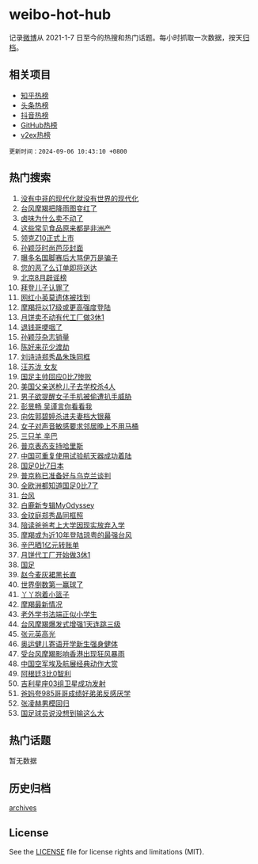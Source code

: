# weibo-hot-hub

记录[微博](https://www.weibo.com)从 2021-1-7 日至今的热搜和热门话题。每小时抓取一次数据，按天[归档](archives)。

## 相关项目

- [知乎热榜](https://github.com/snaildev/zhihu-hot-hub)
- [头条热榜](https://github.com/snaildev/toutiao-hot-hub)
- [抖音热榜](https://github.com/snaildev/douyin-hot-hub)
- [GitHub热榜](https://github.com/snaildev/github-hot-hub)
- [v2ex热榜](https://github.com/snaildev/v2ex-hot-hub)


`更新时间：2024-09-06 10:43:10 +0800`

## 热门搜索

1. [没有中非的现代化就没有世界的现代化](https://m.weibo.cn/search?containerid=100103type%3D1%26t%3D10%26q%3D%23%E6%B2%A1%E6%9C%89%E4%B8%AD%E9%9D%9E%E7%9A%84%E7%8E%B0%E4%BB%A3%E5%8C%96%E5%B0%B1%E6%B2%A1%E6%9C%89%E4%B8%96%E7%95%8C%E7%9A%84%E7%8E%B0%E4%BB%A3%E5%8C%96%23&stream_entry_id=51&isnewpage=1&extparam=seat%3D1%26cate%3D10103%26q%3D%2523%25E6%25B2%25A1%25E6%259C%2589%25E4%25B8%25AD%25E9%259D%259E%25E7%259A%2584%25E7%258E%25B0%25E4%25BB%25A3%25E5%258C%2596%25E5%25B0%25B1%25E6%25B2%25A1%25E6%259C%2589%25E4%25B8%2596%25E7%2595%258C%25E7%259A%2584%25E7%258E%25B0%25E4%25BB%25A3%25E5%258C%2596%2523%26dgr%3D0%26filter_type%3Drealtimehot%26stream_entry_id%3D51%26c_type%3D51%26pos%3D0%26display_time%3D1725590589%26pre_seqid%3D17255905897740054834)
1. [台风摩羯把降雨图变红了](https://m.weibo.cn/search?containerid=100103type%3D1%26t%3D10%26q%3D%23%E5%8F%B0%E9%A3%8E%E6%91%A9%E7%BE%AF%E6%8A%8A%E9%99%8D%E9%9B%A8%E5%9B%BE%E5%8F%98%E7%BA%A2%E4%BA%86%23&stream_entry_id=31&isnewpage=1&extparam=seat%3D1%26cate%3D5001%26q%3D%2523%25E5%258F%25B0%25E9%25A3%258E%25E6%2591%25A9%25E7%25BE%25AF%25E6%258A%258A%25E9%2599%258D%25E9%259B%25A8%25E5%259B%25BE%25E5%258F%2598%25E7%25BA%25A2%25E4%25BA%2586%2523%26band_rank%3D1%26stream_entry_id%3D31%26flag%3D0%26realpos%3D1%26filter_type%3Drealtimehot%26lcate%3D5001%26c_type%3D31%26pos%3D0%26dgr%3D0%26display_time%3D1725590589%26pre_seqid%3D17255905897740054834)
1. [卤味为什么卖不动了](https://m.weibo.cn/search?containerid=100103type%3D1%26t%3D10%26q%3D%23%E5%8D%A4%E5%91%B3%E4%B8%BA%E4%BB%80%E4%B9%88%E5%8D%96%E4%B8%8D%E5%8A%A8%E4%BA%86%23&stream_entry_id=31&isnewpage=1&extparam=seat%3D1%26cate%3D5001%26q%3D%2523%25E5%258D%25A4%25E5%2591%25B3%25E4%25B8%25BA%25E4%25BB%2580%25E4%25B9%2588%25E5%258D%2596%25E4%25B8%258D%25E5%258A%25A8%25E4%25BA%2586%2523%26band_rank%3D2%26stream_entry_id%3D31%26flag%3D0%26realpos%3D2%26filter_type%3Drealtimehot%26lcate%3D5001%26c_type%3D31%26pos%3D1%26dgr%3D0%26display_time%3D1725590589%26pre_seqid%3D17255905897740054834)
1. [这些常见食品原来都是非洲产](https://m.weibo.cn/search?containerid=100103type%3D1%26t%3D10%26q%3D%23%E8%BF%99%E4%BA%9B%E5%B8%B8%E8%A7%81%E9%A3%9F%E5%93%81%E5%8E%9F%E6%9D%A5%E9%83%BD%E6%98%AF%E9%9D%9E%E6%B4%B2%E4%BA%A7%23&stream_entry_id=31&isnewpage=1&extparam=seat%3D1%26cate%3D5001%26q%3D%2523%25E8%25BF%2599%25E4%25BA%259B%25E5%25B8%25B8%25E8%25A7%2581%25E9%25A3%259F%25E5%2593%2581%25E5%258E%259F%25E6%259D%25A5%25E9%2583%25BD%25E6%2598%25AF%25E9%259D%259E%25E6%25B4%25B2%25E4%25BA%25A7%2523%26band_rank%3D3%26stream_entry_id%3D31%26flag%3D0%26realpos%3D3%26filter_type%3Drealtimehot%26lcate%3D5001%26c_type%3D31%26pos%3D2%26dgr%3D0%26display_time%3D1725590589%26pre_seqid%3D17255905897740054834)
1. [领克Z10正式上市](https://m.weibo.cn/search?containerid=100103type%3D1%26t%3D10%26q%3D%23%E9%A2%86%E5%85%8BZ10%E6%AD%A3%E5%BC%8F%E4%B8%8A%E5%B8%82%23&stream_entry_id=31&isnewpage=1&extparam=seat%3D1%26cate%3D5001%26q%3D%2523%25E9%25A2%2586%25E5%2585%258BZ10%25E6%25AD%25A3%25E5%25BC%258F%25E4%25B8%258A%25E5%25B8%2582%2523%26band_rank%3D4%26stream_entry_id%3D31%26is_ad_pos%3D1%26topic_ad%3D1%26adid%3D253402%26filter_type%3Drealtimehot%26lcate%3D5001%26c_type%3D31%26pos%3D3%26dgr%3D0%26display_time%3D1725590589%26pre_seqid%3D17255905897740054834)
1. [孙颖莎时尚芭莎封面](https://m.weibo.cn/search?containerid=100103type%3D1%26t%3D10%26q%3D%E5%AD%99%E9%A2%96%E8%8E%8E%E6%97%B6%E5%B0%9A%E8%8A%AD%E8%8E%8E%E5%B0%81%E9%9D%A2&stream_entry_id=31&isnewpage=1&extparam=seat%3D1%26cate%3D5001%26q%3D%25E5%25AD%2599%25E9%25A2%2596%25E8%258E%258E%25E6%2597%25B6%25E5%25B0%259A%25E8%258A%25AD%25E8%258E%258E%25E5%25B0%2581%25E9%259D%25A2%26band_rank%3D4%26stream_entry_id%3D31%26flag%3D1%26realpos%3D4%26filter_type%3Drealtimehot%26lcate%3D5001%26c_type%3D31%26pos%3D4%26dgr%3D0%26display_time%3D1725590589%26pre_seqid%3D17255905897740054834)
1. [曝多名国脚赛后大骂伊万是骗子](https://m.weibo.cn/search?containerid=100103type%3D1%26t%3D10%26q%3D%23%E6%9B%9D%E5%A4%9A%E5%90%8D%E5%9B%BD%E8%84%9A%E8%B5%9B%E5%90%8E%E5%A4%A7%E9%AA%82%E4%BC%8A%E4%B8%87%E6%98%AF%E9%AA%97%E5%AD%90%23&stream_entry_id=31&isnewpage=1&extparam=seat%3D1%26cate%3D5001%26q%3D%2523%25E6%259B%259D%25E5%25A4%259A%25E5%2590%258D%25E5%259B%25BD%25E8%2584%259A%25E8%25B5%259B%25E5%2590%258E%25E5%25A4%25A7%25E9%25AA%2582%25E4%25BC%258A%25E4%25B8%2587%25E6%2598%25AF%25E9%25AA%2597%25E5%25AD%2590%2523%26band_rank%3D5%26stream_entry_id%3D31%26flag%3D2%26realpos%3D5%26filter_type%3Drealtimehot%26lcate%3D5001%26c_type%3D31%26pos%3D5%26dgr%3D0%26display_time%3D1725590589%26pre_seqid%3D17255905897740054834)
1. [您的恶了么订单即将送达](https://m.weibo.cn/search?containerid=100103type%3D1%26t%3D10%26q%3D%23%E6%82%A8%E7%9A%84%E6%81%B6%E4%BA%86%E4%B9%88%E8%AE%A2%E5%8D%95%E5%8D%B3%E5%B0%86%E9%80%81%E8%BE%BE%23&stream_entry_id=31&isnewpage=1&extparam=seat%3D1%26cate%3D5001%26q%3D%2523%25E6%2582%25A8%25E7%259A%2584%25E6%2581%25B6%25E4%25BA%2586%25E4%25B9%2588%25E8%25AE%25A2%25E5%258D%2595%25E5%258D%25B3%25E5%25B0%2586%25E9%2580%2581%25E8%25BE%25BE%2523%26band_rank%3D6%26stream_entry_id%3D31%26flag%3D2%26realpos%3D6%26filter_type%3Drealtimehot%26lcate%3D5001%26c_type%3D31%26pos%3D6%26dgr%3D0%26display_time%3D1725590589%26pre_seqid%3D17255905897740054834)
1. [北京8月辟谣榜](https://m.weibo.cn/search?containerid=100103type%3D1%26t%3D10%26q%3D%23%E5%8C%97%E4%BA%AC8%E6%9C%88%E8%BE%9F%E8%B0%A3%E6%A6%9C%23&stream_entry_id=31&isnewpage=1&extparam=seat%3D1%26cate%3D5001%26q%3D%2523%25E5%258C%2597%25E4%25BA%25AC8%25E6%259C%2588%25E8%25BE%259F%25E8%25B0%25A3%25E6%25A6%259C%2523%26band_rank%3D7%26stream_entry_id%3D31%26is_ad_pos%3D1%26adid%3D253490%26filter_type%3Drealtimehot%26lcate%3D5001%26c_type%3D31%26pos%3D7%26dgr%3D0%26display_time%3D1725590589%26pre_seqid%3D17255905897740054834)
1. [拜登儿子认罪了](https://m.weibo.cn/search?containerid=100103type%3D1%26t%3D10%26q%3D%23%E6%8B%9C%E7%99%BB%E5%84%BF%E5%AD%90%E8%AE%A4%E7%BD%AA%E4%BA%86%23&stream_entry_id=31&isnewpage=1&extparam=seat%3D1%26cate%3D5001%26q%3D%2523%25E6%258B%259C%25E7%2599%25BB%25E5%2584%25BF%25E5%25AD%2590%25E8%25AE%25A4%25E7%25BD%25AA%25E4%25BA%2586%2523%26band_rank%3D7%26stream_entry_id%3D31%26flag%3D2%26realpos%3D7%26filter_type%3Drealtimehot%26lcate%3D5001%26c_type%3D31%26pos%3D8%26dgr%3D0%26display_time%3D1725590589%26pre_seqid%3D17255905897740054834)
1. [网红小英莫遗体被找到](https://m.weibo.cn/search?containerid=100103type%3D1%26t%3D10%26q%3D%23%E7%BD%91%E7%BA%A2%E5%B0%8F%E8%8B%B1%E8%8E%AB%E9%81%97%E4%BD%93%E8%A2%AB%E6%89%BE%E5%88%B0%23&stream_entry_id=31&isnewpage=1&extparam=seat%3D1%26cate%3D5001%26q%3D%2523%25E7%25BD%2591%25E7%25BA%25A2%25E5%25B0%258F%25E8%258B%25B1%25E8%258E%25AB%25E9%2581%2597%25E4%25BD%2593%25E8%25A2%25AB%25E6%2589%25BE%25E5%2588%25B0%2523%26band_rank%3D8%26stream_entry_id%3D31%26flag%3D2%26realpos%3D8%26filter_type%3Drealtimehot%26lcate%3D5001%26c_type%3D31%26pos%3D9%26dgr%3D0%26display_time%3D1725590589%26pre_seqid%3D17255905897740054834)
1. [摩羯将以17级或更高强度登陆](https://m.weibo.cn/search?containerid=100103type%3D1%26t%3D10%26q%3D%23%E6%91%A9%E7%BE%AF%E5%B0%86%E4%BB%A517%E7%BA%A7%E6%88%96%E6%9B%B4%E9%AB%98%E5%BC%BA%E5%BA%A6%E7%99%BB%E9%99%86%23&stream_entry_id=31&isnewpage=1&extparam=seat%3D1%26cate%3D5001%26q%3D%2523%25E6%2591%25A9%25E7%25BE%25AF%25E5%25B0%2586%25E4%25BB%25A517%25E7%25BA%25A7%25E6%2588%2596%25E6%259B%25B4%25E9%25AB%2598%25E5%25BC%25BA%25E5%25BA%25A6%25E7%2599%25BB%25E9%2599%2586%2523%26band_rank%3D9%26stream_entry_id%3D31%26flag%3D1%26realpos%3D9%26filter_type%3Drealtimehot%26lcate%3D5001%26c_type%3D31%26pos%3D10%26dgr%3D0%26display_time%3D1725590589%26pre_seqid%3D17255905897740054834)
1. [月饼卖不动有代工厂做3休1](https://m.weibo.cn/search?containerid=100103type%3D1%26t%3D10%26q%3D%23%E6%9C%88%E9%A5%BC%E5%8D%96%E4%B8%8D%E5%8A%A8%E6%9C%89%E4%BB%A3%E5%B7%A5%E5%8E%82%E5%81%9A3%E4%BC%911%23&stream_entry_id=31&isnewpage=1&extparam=seat%3D1%26cate%3D5001%26q%3D%2523%25E6%259C%2588%25E9%25A5%25BC%25E5%258D%2596%25E4%25B8%258D%25E5%258A%25A8%25E6%259C%2589%25E4%25BB%25A3%25E5%25B7%25A5%25E5%258E%2582%25E5%2581%259A3%25E4%25BC%25911%2523%26band_rank%3D10%26stream_entry_id%3D31%26flag%3D1%26realpos%3D10%26filter_type%3Drealtimehot%26lcate%3D5001%26c_type%3D31%26pos%3D11%26dgr%3D0%26display_time%3D1725590589%26pre_seqid%3D17255905897740054834)
1. [退钱哥哽咽了](https://m.weibo.cn/search?containerid=100103type%3D1%26t%3D10%26q%3D%23%E9%80%80%E9%92%B1%E5%93%A5%E5%93%BD%E5%92%BD%E4%BA%86%23&stream_entry_id=31&isnewpage=1&extparam=seat%3D1%26cate%3D5001%26q%3D%2523%25E9%2580%2580%25E9%2592%25B1%25E5%2593%25A5%25E5%2593%25BD%25E5%2592%25BD%25E4%25BA%2586%2523%26band_rank%3D11%26stream_entry_id%3D31%26flag%3D2%26realpos%3D11%26filter_type%3Drealtimehot%26lcate%3D5001%26c_type%3D31%26pos%3D12%26dgr%3D0%26display_time%3D1725590589%26pre_seqid%3D17255905897740054834)
1. [孙颖莎杂志销量](https://m.weibo.cn/search?containerid=100103type%3D1%26t%3D10%26q%3D%23%E5%AD%99%E9%A2%96%E8%8E%8E%E6%9D%82%E5%BF%97%E9%94%80%E9%87%8F%23&stream_entry_id=31&isnewpage=1&extparam=seat%3D1%26cate%3D5001%26q%3D%2523%25E5%25AD%2599%25E9%25A2%2596%25E8%258E%258E%25E6%259D%2582%25E5%25BF%2597%25E9%2594%2580%25E9%2587%258F%2523%26band_rank%3D12%26stream_entry_id%3D31%26flag%3D1%26realpos%3D12%26filter_type%3Drealtimehot%26lcate%3D5001%26c_type%3D31%26pos%3D13%26dgr%3D0%26display_time%3D1725590589%26pre_seqid%3D17255905897740054834)
1. [陈好来花少渡劫](https://m.weibo.cn/search?containerid=100103type%3D1%26t%3D10%26q%3D%E9%99%88%E5%A5%BD%E6%9D%A5%E8%8A%B1%E5%B0%91%E6%B8%A1%E5%8A%AB&stream_entry_id=31&isnewpage=1&extparam=seat%3D1%26cate%3D5001%26q%3D%25E9%2599%2588%25E5%25A5%25BD%25E6%259D%25A5%25E8%258A%25B1%25E5%25B0%2591%25E6%25B8%25A1%25E5%258A%25AB%26band_rank%3D13%26stream_entry_id%3D31%26flag%3D1%26realpos%3D13%26filter_type%3Drealtimehot%26lcate%3D5001%26c_type%3D31%26pos%3D14%26dgr%3D0%26display_time%3D1725590589%26pre_seqid%3D17255905897740054834)
1. [刘诗诗郑秀晶朱珠同框](https://m.weibo.cn/search?containerid=100103type%3D1%26t%3D10%26q%3D%23%E5%88%98%E8%AF%97%E8%AF%97%E9%83%91%E7%A7%80%E6%99%B6%E6%9C%B1%E7%8F%A0%E5%90%8C%E6%A1%86%23&stream_entry_id=31&isnewpage=1&extparam=seat%3D1%26cate%3D5001%26q%3D%2523%25E5%2588%2598%25E8%25AF%2597%25E8%25AF%2597%25E9%2583%2591%25E7%25A7%2580%25E6%2599%25B6%25E6%259C%25B1%25E7%258F%25A0%25E5%2590%258C%25E6%25A1%2586%2523%26band_rank%3D14%26stream_entry_id%3D31%26flag%3D1%26realpos%3D14%26filter_type%3Drealtimehot%26lcate%3D5001%26c_type%3D31%26pos%3D15%26dgr%3D0%26display_time%3D1725590589%26pre_seqid%3D17255905897740054834)
1. [汪苏泷 女友](https://m.weibo.cn/search?containerid=100103type%3D1%26t%3D10%26q%3D%E6%B1%AA%E8%8B%8F%E6%B3%B7+%E5%A5%B3%E5%8F%8B&stream_entry_id=31&isnewpage=1&extparam=seat%3D1%26cate%3D5001%26q%3D%25E6%25B1%25AA%25E8%258B%258F%25E6%25B3%25B7%2520%25E5%25A5%25B3%25E5%258F%258B%26band_rank%3D15%26stream_entry_id%3D31%26flag%3D2%26realpos%3D15%26filter_type%3Drealtimehot%26lcate%3D5001%26c_type%3D31%26pos%3D16%26dgr%3D0%26display_time%3D1725590589%26pre_seqid%3D17255905897740054834)
1. [国足主帅回应0比7惨败](https://m.weibo.cn/search?containerid=100103type%3D1%26t%3D10%26q%3D%23%E5%9B%BD%E8%B6%B3%E4%B8%BB%E5%B8%85%E5%9B%9E%E5%BA%940%E6%AF%947%E6%83%A8%E8%B4%A5%23&stream_entry_id=31&isnewpage=1&extparam=seat%3D1%26cate%3D5001%26q%3D%2523%25E5%259B%25BD%25E8%25B6%25B3%25E4%25B8%25BB%25E5%25B8%2585%25E5%259B%259E%25E5%25BA%25940%25E6%25AF%25947%25E6%2583%25A8%25E8%25B4%25A5%2523%26band_rank%3D16%26stream_entry_id%3D31%26flag%3D0%26realpos%3D16%26filter_type%3Drealtimehot%26lcate%3D5001%26c_type%3D31%26pos%3D17%26dgr%3D0%26display_time%3D1725590589%26pre_seqid%3D17255905897740054834)
1. [美国父亲送枪儿子去学校杀4人](https://m.weibo.cn/search?containerid=100103type%3D1%26t%3D10%26q%3D%23%E7%BE%8E%E5%9B%BD%E7%88%B6%E4%BA%B2%E9%80%81%E6%9E%AA%E5%84%BF%E5%AD%90%E5%8E%BB%E5%AD%A6%E6%A0%A1%E6%9D%804%E4%BA%BA%23&stream_entry_id=31&isnewpage=1&extparam=seat%3D1%26cate%3D5001%26q%3D%2523%25E7%25BE%258E%25E5%259B%25BD%25E7%2588%25B6%25E4%25BA%25B2%25E9%2580%2581%25E6%259E%25AA%25E5%2584%25BF%25E5%25AD%2590%25E5%258E%25BB%25E5%25AD%25A6%25E6%25A0%25A1%25E6%259D%25804%25E4%25BA%25BA%2523%26band_rank%3D17%26stream_entry_id%3D31%26flag%3D1%26realpos%3D17%26filter_type%3Drealtimehot%26lcate%3D5001%26c_type%3D31%26pos%3D18%26dgr%3D0%26display_time%3D1725590589%26pre_seqid%3D17255905897740054834)
1. [男子欲提醒女子手机被偷遭扒手威胁](https://m.weibo.cn/search?containerid=100103type%3D1%26t%3D10%26q%3D%23%E7%94%B7%E5%AD%90%E6%AC%B2%E6%8F%90%E9%86%92%E5%A5%B3%E5%AD%90%E6%89%8B%E6%9C%BA%E8%A2%AB%E5%81%B7%E9%81%AD%E6%89%92%E6%89%8B%E5%A8%81%E8%83%81%23&stream_entry_id=31&isnewpage=1&extparam=seat%3D1%26cate%3D5001%26q%3D%2523%25E7%2594%25B7%25E5%25AD%2590%25E6%25AC%25B2%25E6%258F%2590%25E9%2586%2592%25E5%25A5%25B3%25E5%25AD%2590%25E6%2589%258B%25E6%259C%25BA%25E8%25A2%25AB%25E5%2581%25B7%25E9%2581%25AD%25E6%2589%2592%25E6%2589%258B%25E5%25A8%2581%25E8%2583%2581%2523%26band_rank%3D18%26stream_entry_id%3D31%26flag%3D0%26realpos%3D18%26filter_type%3Drealtimehot%26lcate%3D5001%26c_type%3D31%26pos%3D19%26dgr%3D0%26display_time%3D1725590589%26pre_seqid%3D17255905897740054834)
1. [彭昱畅 吴谨言你看看我](https://m.weibo.cn/search?containerid=100103type%3D1%26t%3D10%26q%3D%E5%BD%AD%E6%98%B1%E7%95%85+%E5%90%B4%E8%B0%A8%E8%A8%80%E4%BD%A0%E7%9C%8B%E7%9C%8B%E6%88%91&stream_entry_id=31&isnewpage=1&extparam=seat%3D1%26cate%3D5001%26q%3D%25E5%25BD%25AD%25E6%2598%25B1%25E7%2595%2585%2520%25E5%2590%25B4%25E8%25B0%25A8%25E8%25A8%2580%25E4%25BD%25A0%25E7%259C%258B%25E7%259C%258B%25E6%2588%2591%26band_rank%3D19%26stream_entry_id%3D31%26flag%3D1%26realpos%3D19%26filter_type%3Drealtimehot%26lcate%3D5001%26c_type%3D31%26pos%3D20%26dgr%3D0%26display_time%3D1725590589%26pre_seqid%3D17255905897740054834)
1. [向佐郭碧婷杀进夫妻档大银幕](https://m.weibo.cn/search?containerid=100103type%3D1%26t%3D10%26q%3D%E5%90%91%E4%BD%90%E9%83%AD%E7%A2%A7%E5%A9%B7%E6%9D%80%E8%BF%9B%E5%A4%AB%E5%A6%BB%E6%A1%A3%E5%A4%A7%E9%93%B6%E5%B9%95&stream_entry_id=31&isnewpage=1&extparam=seat%3D1%26cate%3D5001%26q%3D%25E5%2590%2591%25E4%25BD%2590%25E9%2583%25AD%25E7%25A2%25A7%25E5%25A9%25B7%25E6%259D%2580%25E8%25BF%259B%25E5%25A4%25AB%25E5%25A6%25BB%25E6%25A1%25A3%25E5%25A4%25A7%25E9%2593%25B6%25E5%25B9%2595%26band_rank%3D20%26stream_entry_id%3D31%26flag%3D1%26realpos%3D20%26filter_type%3Drealtimehot%26lcate%3D5001%26c_type%3D31%26pos%3D21%26dgr%3D0%26display_time%3D1725590589%26pre_seqid%3D17255905897740054834)
1. [女子对声音敏感要求邻居晚上不用马桶](https://m.weibo.cn/search?containerid=100103type%3D1%26t%3D10%26q%3D%23%E5%A5%B3%E5%AD%90%E5%AF%B9%E5%A3%B0%E9%9F%B3%E6%95%8F%E6%84%9F%E8%A6%81%E6%B1%82%E9%82%BB%E5%B1%85%E6%99%9A%E4%B8%8A%E4%B8%8D%E7%94%A8%E9%A9%AC%E6%A1%B6%23&stream_entry_id=31&isnewpage=1&extparam=seat%3D1%26cate%3D5001%26q%3D%2523%25E5%25A5%25B3%25E5%25AD%2590%25E5%25AF%25B9%25E5%25A3%25B0%25E9%259F%25B3%25E6%2595%258F%25E6%2584%259F%25E8%25A6%2581%25E6%25B1%2582%25E9%2582%25BB%25E5%25B1%2585%25E6%2599%259A%25E4%25B8%258A%25E4%25B8%258D%25E7%2594%25A8%25E9%25A9%25AC%25E6%25A1%25B6%2523%26band_rank%3D21%26stream_entry_id%3D31%26flag%3D0%26realpos%3D21%26filter_type%3Drealtimehot%26lcate%3D5001%26c_type%3D31%26pos%3D22%26dgr%3D0%26display_time%3D1725590589%26pre_seqid%3D17255905897740054834)
1. [三只羊 辛巴](https://m.weibo.cn/search?containerid=100103type%3D1%26t%3D10%26q%3D%E4%B8%89%E5%8F%AA%E7%BE%8A+%E8%BE%9B%E5%B7%B4&stream_entry_id=31&isnewpage=1&extparam=seat%3D1%26cate%3D5001%26q%3D%25E4%25B8%2589%25E5%258F%25AA%25E7%25BE%258A%2520%25E8%25BE%259B%25E5%25B7%25B4%26band_rank%3D22%26stream_entry_id%3D31%26flag%3D0%26realpos%3D22%26filter_type%3Drealtimehot%26lcate%3D5001%26c_type%3D31%26pos%3D23%26dgr%3D0%26display_time%3D1725590589%26pre_seqid%3D17255905897740054834)
1. [普京表态支持哈里斯](https://m.weibo.cn/search?containerid=100103type%3D1%26t%3D10%26q%3D%23%E6%99%AE%E4%BA%AC%E8%A1%A8%E6%80%81%E6%94%AF%E6%8C%81%E5%93%88%E9%87%8C%E6%96%AF%23&stream_entry_id=31&isnewpage=1&extparam=seat%3D1%26cate%3D5001%26q%3D%2523%25E6%2599%25AE%25E4%25BA%25AC%25E8%25A1%25A8%25E6%2580%2581%25E6%2594%25AF%25E6%258C%2581%25E5%2593%2588%25E9%2587%258C%25E6%2596%25AF%2523%26band_rank%3D23%26stream_entry_id%3D31%26flag%3D1%26realpos%3D23%26filter_type%3Drealtimehot%26lcate%3D5001%26c_type%3D31%26pos%3D24%26dgr%3D0%26display_time%3D1725590589%26pre_seqid%3D17255905897740054834)
1. [中国可重复使用试验航天器成功着陆](https://m.weibo.cn/search?containerid=100103type%3D1%26t%3D10%26q%3D%23%E4%B8%AD%E5%9B%BD%E5%8F%AF%E9%87%8D%E5%A4%8D%E4%BD%BF%E7%94%A8%E8%AF%95%E9%AA%8C%E8%88%AA%E5%A4%A9%E5%99%A8%E6%88%90%E5%8A%9F%E7%9D%80%E9%99%86%23&stream_entry_id=31&isnewpage=1&extparam=seat%3D1%26cate%3D5001%26q%3D%2523%25E4%25B8%25AD%25E5%259B%25BD%25E5%258F%25AF%25E9%2587%258D%25E5%25A4%258D%25E4%25BD%25BF%25E7%2594%25A8%25E8%25AF%2595%25E9%25AA%258C%25E8%2588%25AA%25E5%25A4%25A9%25E5%2599%25A8%25E6%2588%2590%25E5%258A%259F%25E7%259D%2580%25E9%2599%2586%2523%26band_rank%3D24%26stream_entry_id%3D31%26flag%3D1%26realpos%3D24%26filter_type%3Drealtimehot%26lcate%3D5001%26c_type%3D31%26pos%3D25%26dgr%3D0%26display_time%3D1725590589%26pre_seqid%3D17255905897740054834)
1. [国足0比7日本](https://m.weibo.cn/search?containerid=100103type%3D1%26t%3D10%26q%3D%23%E5%9B%BD%E8%B6%B30%E6%AF%947%E6%97%A5%E6%9C%AC%23&stream_entry_id=31&isnewpage=1&extparam=seat%3D1%26cate%3D5001%26q%3D%2523%25E5%259B%25BD%25E8%25B6%25B30%25E6%25AF%25947%25E6%2597%25A5%25E6%259C%25AC%2523%26band_rank%3D25%26stream_entry_id%3D31%26flag%3D0%26realpos%3D25%26filter_type%3Drealtimehot%26lcate%3D5001%26c_type%3D31%26pos%3D26%26dgr%3D0%26display_time%3D1725590589%26pre_seqid%3D17255905897740054834)
1. [普京称已准备好与乌克兰谈判](https://m.weibo.cn/search?containerid=100103type%3D1%26t%3D10%26q%3D%23%E6%99%AE%E4%BA%AC%E7%A7%B0%E5%B7%B2%E5%87%86%E5%A4%87%E5%A5%BD%E4%B8%8E%E4%B9%8C%E5%85%8B%E5%85%B0%E8%B0%88%E5%88%A4%23&stream_entry_id=31&isnewpage=1&extparam=seat%3D1%26cate%3D5001%26q%3D%2523%25E6%2599%25AE%25E4%25BA%25AC%25E7%25A7%25B0%25E5%25B7%25B2%25E5%2587%2586%25E5%25A4%2587%25E5%25A5%25BD%25E4%25B8%258E%25E4%25B9%258C%25E5%2585%258B%25E5%2585%25B0%25E8%25B0%2588%25E5%2588%25A4%2523%26band_rank%3D26%26stream_entry_id%3D31%26flag%3D1%26realpos%3D26%26filter_type%3Drealtimehot%26lcate%3D5001%26c_type%3D31%26pos%3D27%26dgr%3D0%26display_time%3D1725590589%26pre_seqid%3D17255905897740054834)
1. [全欧洲都知道国足0比7了](https://m.weibo.cn/search?containerid=100103type%3D1%26t%3D10%26q%3D%23%E5%85%A8%E6%AC%A7%E6%B4%B2%E9%83%BD%E7%9F%A5%E9%81%93%E5%9B%BD%E8%B6%B30%E6%AF%947%E4%BA%86%23&stream_entry_id=31&isnewpage=1&extparam=seat%3D1%26cate%3D5001%26q%3D%2523%25E5%2585%25A8%25E6%25AC%25A7%25E6%25B4%25B2%25E9%2583%25BD%25E7%259F%25A5%25E9%2581%2593%25E5%259B%25BD%25E8%25B6%25B30%25E6%25AF%25947%25E4%25BA%2586%2523%26band_rank%3D27%26stream_entry_id%3D31%26flag%3D0%26realpos%3D27%26filter_type%3Drealtimehot%26lcate%3D5001%26c_type%3D31%26pos%3D28%26dgr%3D0%26display_time%3D1725590589%26pre_seqid%3D17255905897740054834)
1. [台风](https://m.weibo.cn/search?containerid=100103type%3D1%26t%3D10%26q%3D%E5%8F%B0%E9%A3%8E&stream_entry_id=31&isnewpage=1&extparam=seat%3D1%26cate%3D5001%26q%3D%25E5%258F%25B0%25E9%25A3%258E%26band_rank%3D28%26stream_entry_id%3D31%26flag%3D0%26realpos%3D28%26filter_type%3Drealtimehot%26lcate%3D5001%26c_type%3D31%26pos%3D29%26dgr%3D0%26display_time%3D1725590589%26pre_seqid%3D17255905897740054834)
1. [白鹿新专辑MyOdyssey](https://m.weibo.cn/search?containerid=100103type%3D1%26t%3D10%26q%3D%23%E7%99%BD%E9%B9%BF%E6%96%B0%E4%B8%93%E8%BE%91MyOdyssey%23&stream_entry_id=31&isnewpage=1&extparam=seat%3D1%26cate%3D5001%26q%3D%2523%25E7%2599%25BD%25E9%25B9%25BF%25E6%2596%25B0%25E4%25B8%2593%25E8%25BE%2591MyOdyssey%2523%26band_rank%3D29%26stream_entry_id%3D31%26flag%3D1%26realpos%3D29%26filter_type%3Drealtimehot%26lcate%3D5001%26c_type%3D31%26pos%3D30%26dgr%3D0%26display_time%3D1725590589%26pre_seqid%3D17255905897740054834)
1. [金玟庭郑秀晶同框照](https://m.weibo.cn/search?containerid=100103type%3D1%26t%3D10%26q%3D%23%E9%87%91%E7%8E%9F%E5%BA%AD%E9%83%91%E7%A7%80%E6%99%B6%E5%90%8C%E6%A1%86%E7%85%A7%23&stream_entry_id=31&isnewpage=1&extparam=seat%3D1%26cate%3D5001%26q%3D%2523%25E9%2587%2591%25E7%258E%259F%25E5%25BA%25AD%25E9%2583%2591%25E7%25A7%2580%25E6%2599%25B6%25E5%2590%258C%25E6%25A1%2586%25E7%2585%25A7%2523%26band_rank%3D30%26stream_entry_id%3D31%26flag%3D0%26realpos%3D30%26filter_type%3Drealtimehot%26lcate%3D5001%26c_type%3D31%26pos%3D31%26dgr%3D0%26display_time%3D1725590589%26pre_seqid%3D17255905897740054834)
1. [陪读爸爸考上大学因现实放弃入学](https://m.weibo.cn/search?containerid=100103type%3D1%26t%3D10%26q%3D%23%E9%99%AA%E8%AF%BB%E7%88%B8%E7%88%B8%E8%80%83%E4%B8%8A%E5%A4%A7%E5%AD%A6%E5%9B%A0%E7%8E%B0%E5%AE%9E%E6%94%BE%E5%BC%83%E5%85%A5%E5%AD%A6%23&stream_entry_id=31&isnewpage=1&extparam=seat%3D1%26cate%3D5001%26q%3D%2523%25E9%2599%25AA%25E8%25AF%25BB%25E7%2588%25B8%25E7%2588%25B8%25E8%2580%2583%25E4%25B8%258A%25E5%25A4%25A7%25E5%25AD%25A6%25E5%259B%25A0%25E7%258E%25B0%25E5%25AE%259E%25E6%2594%25BE%25E5%25BC%2583%25E5%2585%25A5%25E5%25AD%25A6%2523%26band_rank%3D31%26stream_entry_id%3D31%26flag%3D0%26realpos%3D31%26filter_type%3Drealtimehot%26lcate%3D5001%26c_type%3D31%26pos%3D32%26dgr%3D0%26display_time%3D1725590589%26pre_seqid%3D17255905897740054834)
1. [摩羯或为近10年登陆琼粤的最强台风](https://m.weibo.cn/search?containerid=100103type%3D1%26t%3D10%26q%3D%23%E6%91%A9%E7%BE%AF%E6%88%96%E4%B8%BA%E8%BF%9110%E5%B9%B4%E7%99%BB%E9%99%86%E7%90%BC%E7%B2%A4%E7%9A%84%E6%9C%80%E5%BC%BA%E5%8F%B0%E9%A3%8E%23&stream_entry_id=31&isnewpage=1&extparam=seat%3D1%26cate%3D5001%26q%3D%2523%25E6%2591%25A9%25E7%25BE%25AF%25E6%2588%2596%25E4%25B8%25BA%25E8%25BF%259110%25E5%25B9%25B4%25E7%2599%25BB%25E9%2599%2586%25E7%2590%25BC%25E7%25B2%25A4%25E7%259A%2584%25E6%259C%2580%25E5%25BC%25BA%25E5%258F%25B0%25E9%25A3%258E%2523%26band_rank%3D32%26stream_entry_id%3D31%26flag%3D1%26realpos%3D32%26filter_type%3Drealtimehot%26lcate%3D5001%26c_type%3D31%26pos%3D33%26dgr%3D0%26display_time%3D1725590589%26pre_seqid%3D17255905897740054834)
1. [辛巴晒1亿元转账单](https://m.weibo.cn/search?containerid=100103type%3D1%26t%3D10%26q%3D%23%E8%BE%9B%E5%B7%B4%E6%99%921%E4%BA%BF%E5%85%83%E8%BD%AC%E8%B4%A6%E5%8D%95%23&stream_entry_id=31&isnewpage=1&extparam=seat%3D1%26cate%3D5001%26q%3D%2523%25E8%25BE%259B%25E5%25B7%25B4%25E6%2599%25921%25E4%25BA%25BF%25E5%2585%2583%25E8%25BD%25AC%25E8%25B4%25A6%25E5%258D%2595%2523%26band_rank%3D33%26stream_entry_id%3D31%26flag%3D0%26realpos%3D33%26filter_type%3Drealtimehot%26lcate%3D5001%26c_type%3D31%26pos%3D34%26dgr%3D0%26display_time%3D1725590589%26pre_seqid%3D17255905897740054834)
1. [月饼代工厂开始做3休1](https://m.weibo.cn/search?containerid=100103type%3D1%26t%3D10%26q%3D%23%E6%9C%88%E9%A5%BC%E4%BB%A3%E5%B7%A5%E5%8E%82%E5%BC%80%E5%A7%8B%E5%81%9A3%E4%BC%911%23&stream_entry_id=31&isnewpage=1&extparam=seat%3D1%26cate%3D5001%26q%3D%2523%25E6%259C%2588%25E9%25A5%25BC%25E4%25BB%25A3%25E5%25B7%25A5%25E5%258E%2582%25E5%25BC%2580%25E5%25A7%258B%25E5%2581%259A3%25E4%25BC%25911%2523%26band_rank%3D34%26stream_entry_id%3D31%26flag%3D1%26realpos%3D34%26filter_type%3Drealtimehot%26lcate%3D5001%26c_type%3D31%26pos%3D35%26dgr%3D0%26display_time%3D1725590589%26pre_seqid%3D17255905897740054834)
1. [国足](https://m.weibo.cn/search?containerid=100103type%3D1%26t%3D10%26q%3D%E5%9B%BD%E8%B6%B3&stream_entry_id=31&isnewpage=1&extparam=seat%3D1%26cate%3D5001%26q%3D%25E5%259B%25BD%25E8%25B6%25B3%26band_rank%3D35%26stream_entry_id%3D31%26flag%3D0%26realpos%3D35%26filter_type%3Drealtimehot%26lcate%3D5001%26c_type%3D31%26pos%3D36%26dgr%3D0%26display_time%3D1725590589%26pre_seqid%3D17255905897740054834)
1. [赵今麦灰裙黑长直](https://m.weibo.cn/search?containerid=100103type%3D1%26t%3D10%26q%3D%23%E8%B5%B5%E4%BB%8A%E9%BA%A6%E7%81%B0%E8%A3%99%E9%BB%91%E9%95%BF%E7%9B%B4%23&stream_entry_id=31&isnewpage=1&extparam=seat%3D1%26cate%3D5001%26q%3D%2523%25E8%25B5%25B5%25E4%25BB%258A%25E9%25BA%25A6%25E7%2581%25B0%25E8%25A3%2599%25E9%25BB%2591%25E9%2595%25BF%25E7%259B%25B4%2523%26band_rank%3D36%26stream_entry_id%3D31%26flag%3D0%26realpos%3D36%26filter_type%3Drealtimehot%26lcate%3D5001%26c_type%3D31%26pos%3D37%26dgr%3D0%26display_time%3D1725590589%26pre_seqid%3D17255905897740054834)
1. [世界倒数第一赢球了](https://m.weibo.cn/search?containerid=100103type%3D1%26t%3D10%26q%3D%23%E4%B8%96%E7%95%8C%E5%80%92%E6%95%B0%E7%AC%AC%E4%B8%80%E8%B5%A2%E7%90%83%E4%BA%86%23&stream_entry_id=31&isnewpage=1&extparam=seat%3D1%26cate%3D5001%26q%3D%2523%25E4%25B8%2596%25E7%2595%258C%25E5%2580%2592%25E6%2595%25B0%25E7%25AC%25AC%25E4%25B8%2580%25E8%25B5%25A2%25E7%2590%2583%25E4%25BA%2586%2523%26band_rank%3D37%26stream_entry_id%3D31%26flag%3D1%26realpos%3D37%26filter_type%3Drealtimehot%26lcate%3D5001%26c_type%3D31%26pos%3D38%26dgr%3D0%26display_time%3D1725590589%26pre_seqid%3D17255905897740054834)
1. [丫丫抱着小篮子](https://m.weibo.cn/search?containerid=100103type%3D1%26t%3D10%26q%3D%23%E4%B8%AB%E4%B8%AB%E6%8A%B1%E7%9D%80%E5%B0%8F%E7%AF%AE%E5%AD%90%23&stream_entry_id=31&isnewpage=1&extparam=seat%3D1%26cate%3D5001%26q%3D%2523%25E4%25B8%25AB%25E4%25B8%25AB%25E6%258A%25B1%25E7%259D%2580%25E5%25B0%258F%25E7%25AF%25AE%25E5%25AD%2590%2523%26band_rank%3D38%26stream_entry_id%3D31%26flag%3D32768%26realpos%3D38%26filter_type%3Drealtimehot%26lcate%3D5001%26c_type%3D31%26pos%3D39%26dgr%3D0%26display_time%3D1725590589%26pre_seqid%3D17255905897740054834)
1. [摩羯最新情况](https://m.weibo.cn/search?containerid=100103type%3D1%26t%3D10%26q%3D%23%E6%91%A9%E7%BE%AF%E6%9C%80%E6%96%B0%E6%83%85%E5%86%B5%23&stream_entry_id=31&isnewpage=1&extparam=seat%3D1%26cate%3D5001%26q%3D%2523%25E6%2591%25A9%25E7%25BE%25AF%25E6%259C%2580%25E6%2596%25B0%25E6%2583%2585%25E5%2586%25B5%2523%26band_rank%3D39%26stream_entry_id%3D31%26flag%3D1%26realpos%3D39%26filter_type%3Drealtimehot%26lcate%3D5001%26c_type%3D31%26pos%3D40%26dgr%3D0%26display_time%3D1725590589%26pre_seqid%3D17255905897740054834)
1. [老外学书法端正似小学生](https://m.weibo.cn/search?containerid=100103type%3D1%26t%3D10%26q%3D%23%E8%80%81%E5%A4%96%E5%AD%A6%E4%B9%A6%E6%B3%95%E7%AB%AF%E6%AD%A3%E4%BC%BC%E5%B0%8F%E5%AD%A6%E7%94%9F%23&stream_entry_id=31&isnewpage=1&extparam=seat%3D1%26cate%3D5001%26q%3D%2523%25E8%2580%2581%25E5%25A4%2596%25E5%25AD%25A6%25E4%25B9%25A6%25E6%25B3%2595%25E7%25AB%25AF%25E6%25AD%25A3%25E4%25BC%25BC%25E5%25B0%258F%25E5%25AD%25A6%25E7%2594%259F%2523%26band_rank%3D40%26stream_entry_id%3D31%26flag%3D32768%26realpos%3D40%26filter_type%3Drealtimehot%26lcate%3D5001%26c_type%3D31%26pos%3D41%26dgr%3D0%26display_time%3D1725590589%26pre_seqid%3D17255905897740054834)
1. [台风摩羯爆发式增强1天连跳三级](https://m.weibo.cn/search?containerid=100103type%3D1%26t%3D10%26q%3D%23%E5%8F%B0%E9%A3%8E%E6%91%A9%E7%BE%AF%E7%88%86%E5%8F%91%E5%BC%8F%E5%A2%9E%E5%BC%BA1%E5%A4%A9%E8%BF%9E%E8%B7%B3%E4%B8%89%E7%BA%A7%23&stream_entry_id=31&isnewpage=1&extparam=seat%3D1%26cate%3D5001%26q%3D%2523%25E5%258F%25B0%25E9%25A3%258E%25E6%2591%25A9%25E7%25BE%25AF%25E7%2588%2586%25E5%258F%2591%25E5%25BC%258F%25E5%25A2%259E%25E5%25BC%25BA1%25E5%25A4%25A9%25E8%25BF%259E%25E8%25B7%25B3%25E4%25B8%2589%25E7%25BA%25A7%2523%26band_rank%3D41%26stream_entry_id%3D31%26flag%3D0%26realpos%3D41%26filter_type%3Drealtimehot%26lcate%3D5001%26c_type%3D31%26pos%3D42%26dgr%3D0%26display_time%3D1725590589%26pre_seqid%3D17255905897740054834)
1. [张元英高光](https://m.weibo.cn/search?containerid=100103type%3D1%26t%3D10%26q%3D%23%E5%BC%A0%E5%85%83%E8%8B%B1%E9%AB%98%E5%85%89%23&stream_entry_id=31&isnewpage=1&extparam=seat%3D1%26cate%3D5001%26q%3D%2523%25E5%25BC%25A0%25E5%2585%2583%25E8%258B%25B1%25E9%25AB%2598%25E5%2585%2589%2523%26band_rank%3D42%26stream_entry_id%3D31%26flag%3D0%26realpos%3D42%26filter_type%3Drealtimehot%26lcate%3D5001%26c_type%3D31%26pos%3D43%26dgr%3D0%26display_time%3D1725590589%26pre_seqid%3D17255905897740054834)
1. [奥运健儿寄语开学新生强身健体](https://m.weibo.cn/search?containerid=100103type%3D1%26t%3D10%26q%3D%E5%A5%A5%E8%BF%90%E5%81%A5%E5%84%BF%E5%AF%84%E8%AF%AD%E5%BC%80%E5%AD%A6%E6%96%B0%E7%94%9F%E5%BC%BA%E8%BA%AB%E5%81%A5%E4%BD%93&stream_entry_id=31&isnewpage=1&extparam=seat%3D1%26cate%3D5001%26q%3D%25E5%25A5%25A5%25E8%25BF%2590%25E5%2581%25A5%25E5%2584%25BF%25E5%25AF%2584%25E8%25AF%25AD%25E5%25BC%2580%25E5%25AD%25A6%25E6%2596%25B0%25E7%2594%259F%25E5%25BC%25BA%25E8%25BA%25AB%25E5%2581%25A5%25E4%25BD%2593%26band_rank%3D43%26stream_entry_id%3D31%26flag%3D1%26realpos%3D43%26filter_type%3Drealtimehot%26lcate%3D5001%26c_type%3D31%26pos%3D44%26dgr%3D0%26display_time%3D1725590589%26pre_seqid%3D17255905897740054834)
1. [受台风摩羯影响香港出现狂风暴雨](https://m.weibo.cn/search?containerid=100103type%3D1%26t%3D10%26q%3D%23%E5%8F%97%E5%8F%B0%E9%A3%8E%E6%91%A9%E7%BE%AF%E5%BD%B1%E5%93%8D%E9%A6%99%E6%B8%AF%E5%87%BA%E7%8E%B0%E7%8B%82%E9%A3%8E%E6%9A%B4%E9%9B%A8%23&stream_entry_id=31&isnewpage=1&extparam=seat%3D1%26cate%3D5001%26q%3D%2523%25E5%258F%2597%25E5%258F%25B0%25E9%25A3%258E%25E6%2591%25A9%25E7%25BE%25AF%25E5%25BD%25B1%25E5%2593%258D%25E9%25A6%2599%25E6%25B8%25AF%25E5%2587%25BA%25E7%258E%25B0%25E7%258B%2582%25E9%25A3%258E%25E6%259A%25B4%25E9%259B%25A8%2523%26band_rank%3D44%26stream_entry_id%3D31%26flag%3D1%26realpos%3D44%26filter_type%3Drealtimehot%26lcate%3D5001%26c_type%3D31%26pos%3D45%26dgr%3D0%26display_time%3D1725590589%26pre_seqid%3D17255905897740054834)
1. [中国空军埃及航展经典动作大赏](https://m.weibo.cn/search?containerid=100103type%3D1%26t%3D10%26q%3D%23%E4%B8%AD%E5%9B%BD%E7%A9%BA%E5%86%9B%E5%9F%83%E5%8F%8A%E8%88%AA%E5%B1%95%E7%BB%8F%E5%85%B8%E5%8A%A8%E4%BD%9C%E5%A4%A7%E8%B5%8F%23&stream_entry_id=31&isnewpage=1&extparam=seat%3D1%26cate%3D5001%26q%3D%2523%25E4%25B8%25AD%25E5%259B%25BD%25E7%25A9%25BA%25E5%2586%259B%25E5%259F%2583%25E5%258F%258A%25E8%2588%25AA%25E5%25B1%2595%25E7%25BB%258F%25E5%2585%25B8%25E5%258A%25A8%25E4%25BD%259C%25E5%25A4%25A7%25E8%25B5%258F%2523%26band_rank%3D45%26stream_entry_id%3D31%26flag%3D1%26realpos%3D45%26filter_type%3Drealtimehot%26lcate%3D5001%26c_type%3D31%26pos%3D46%26dgr%3D0%26display_time%3D1725590589%26pre_seqid%3D17255905897740054834)
1. [阿根廷3比0智利](https://m.weibo.cn/search?containerid=100103type%3D1%26t%3D10%26q%3D%23%E9%98%BF%E6%A0%B9%E5%BB%B73%E6%AF%940%E6%99%BA%E5%88%A9%23&stream_entry_id=31&isnewpage=1&extparam=seat%3D1%26cate%3D5001%26q%3D%2523%25E9%2598%25BF%25E6%25A0%25B9%25E5%25BB%25B73%25E6%25AF%25940%25E6%2599%25BA%25E5%2588%25A9%2523%26band_rank%3D46%26stream_entry_id%3D31%26flag%3D1%26realpos%3D46%26filter_type%3Drealtimehot%26lcate%3D5001%26c_type%3D31%26pos%3D47%26dgr%3D0%26display_time%3D1725590589%26pre_seqid%3D17255905897740054834)
1. [吉利星座03组卫星成功发射](https://m.weibo.cn/search?containerid=100103type%3D1%26t%3D10%26q%3D%23%E5%90%89%E5%88%A9%E6%98%9F%E5%BA%A703%E7%BB%84%E5%8D%AB%E6%98%9F%E6%88%90%E5%8A%9F%E5%8F%91%E5%B0%84%23&stream_entry_id=31&isnewpage=1&extparam=seat%3D1%26cate%3D5001%26q%3D%2523%25E5%2590%2589%25E5%2588%25A9%25E6%2598%259F%25E5%25BA%25A703%25E7%25BB%2584%25E5%258D%25AB%25E6%2598%259F%25E6%2588%2590%25E5%258A%259F%25E5%258F%2591%25E5%25B0%2584%2523%26band_rank%3D47%26stream_entry_id%3D31%26flag%3D1%26realpos%3D47%26filter_type%3Drealtimehot%26lcate%3D5001%26c_type%3D31%26pos%3D48%26dgr%3D0%26display_time%3D1725590589%26pre_seqid%3D17255905897740054834)
1. [爸妈夸985哥哥成绩好弟弟反感厌学](https://m.weibo.cn/search?containerid=100103type%3D1%26t%3D10%26q%3D%23%E7%88%B8%E5%A6%88%E5%A4%B8985%E5%93%A5%E5%93%A5%E6%88%90%E7%BB%A9%E5%A5%BD%E5%BC%9F%E5%BC%9F%E5%8F%8D%E6%84%9F%E5%8E%8C%E5%AD%A6%23&stream_entry_id=31&isnewpage=1&extparam=seat%3D1%26cate%3D5001%26q%3D%2523%25E7%2588%25B8%25E5%25A6%2588%25E5%25A4%25B8985%25E5%2593%25A5%25E5%2593%25A5%25E6%2588%2590%25E7%25BB%25A9%25E5%25A5%25BD%25E5%25BC%259F%25E5%25BC%259F%25E5%258F%258D%25E6%2584%259F%25E5%258E%258C%25E5%25AD%25A6%2523%26band_rank%3D48%26stream_entry_id%3D31%26flag%3D1%26realpos%3D48%26filter_type%3Drealtimehot%26lcate%3D5001%26c_type%3D31%26pos%3D49%26dgr%3D0%26display_time%3D1725590589%26pre_seqid%3D17255905897740054834)
1. [张凌赫男模回归](https://m.weibo.cn/search?containerid=100103type%3D1%26t%3D10%26q%3D%23%E5%BC%A0%E5%87%8C%E8%B5%AB%E7%94%B7%E6%A8%A1%E5%9B%9E%E5%BD%92%23&stream_entry_id=31&isnewpage=1&extparam=seat%3D1%26cate%3D5001%26q%3D%2523%25E5%25BC%25A0%25E5%2587%258C%25E8%25B5%25AB%25E7%2594%25B7%25E6%25A8%25A1%25E5%259B%259E%25E5%25BD%2592%2523%26band_rank%3D49%26stream_entry_id%3D31%26flag%3D1%26realpos%3D49%26filter_type%3Drealtimehot%26lcate%3D5001%26c_type%3D31%26pos%3D50%26dgr%3D0%26display_time%3D1725590589%26pre_seqid%3D17255905897740054834)
1. [国足球员说没想到输这么大](https://m.weibo.cn/search?containerid=100103type%3D1%26t%3D10%26q%3D%23%E5%9B%BD%E8%B6%B3%E7%90%83%E5%91%98%E8%AF%B4%E6%B2%A1%E6%83%B3%E5%88%B0%E8%BE%93%E8%BF%99%E4%B9%88%E5%A4%A7%23&stream_entry_id=31&isnewpage=1&extparam=seat%3D1%26cate%3D5001%26q%3D%2523%25E5%259B%25BD%25E8%25B6%25B3%25E7%2590%2583%25E5%2591%2598%25E8%25AF%25B4%25E6%25B2%25A1%25E6%2583%25B3%25E5%2588%25B0%25E8%25BE%2593%25E8%25BF%2599%25E4%25B9%2588%25E5%25A4%25A7%2523%26band_rank%3D50%26stream_entry_id%3D31%26flag%3D0%26realpos%3D50%26filter_type%3Drealtimehot%26lcate%3D5001%26c_type%3D31%26pos%3D51%26dgr%3D0%26display_time%3D1725590589%26pre_seqid%3D17255905897740054834)

## 热门话题

暂无数据

## 历史归档

[archives](archives)

## License

See the [LICENSE](LICENSE) file for license rights and limitations (MIT).
